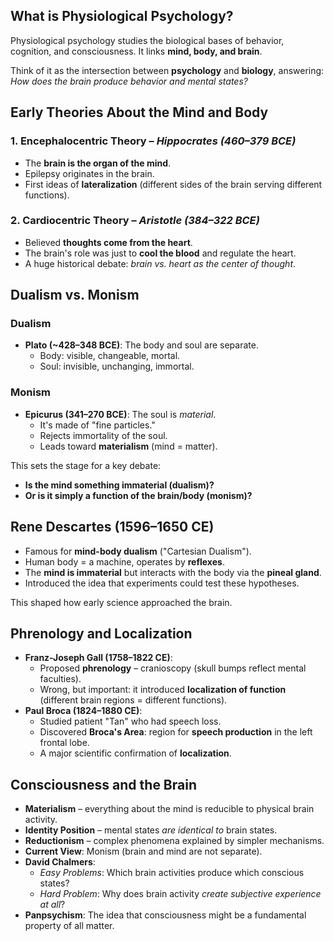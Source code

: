 ## **What is Physiological Psychology?**
Physiological psychology studies the biological bases of behavior, cognition, and consciousness. It links **mind, body, and brain**.

Think of it as the intersection between **psychology** and **biology**, answering: _How does the brain produce behavior and mental states?_
## **Early Theories About the Mind and Body**
### 1. Encephalocentric Theory – _Hippocrates (460–379 BCE)_
- The **brain is the organ of the mind**.
- Epilepsy originates in the brain.
- First ideas of **lateralization** (different sides of the brain serving different functions).
### 2. Cardiocentric Theory – _Aristotle (384–322 BCE)_
- Believed **thoughts come from the heart**.
- The brain's role was just to **cool the blood** and regulate the heart.
- A huge historical debate: _brain vs. heart as the center of thought_.
## **Dualism vs. Monism**
### Dualism
- **Plato (~428–348 BCE)**: The body and soul are separate.
    - Body: visible, changeable, mortal.
    - Soul: invisible, unchanging, immortal.
### Monism
- **Epicurus (341–270 BCE)**: The soul is _material_.
    - It's made of "fine particles."
    - Rejects immortality of the soul.
    - Leads toward **materialism** (mind = matter).
        
This sets the stage for a key debate:
- **Is the mind something immaterial (dualism)?**
- **Or is it simply a function of the brain/body (monism)?**

## **Rene Descartes (1596–1650 CE)**
- Famous for **mind-body dualism** ("Cartesian Dualism").
- Human body = a machine, operates by **reflexes**.
- The **mind is immaterial** but interacts with the body via the **pineal gland**.
- Introduced the idea that experiments could test these hypotheses.

This shaped how early science approached the brain.
## **Phrenology and Localization**
- **Franz-Joseph Gall (1758–1822 CE)**:
    - Proposed **phrenology** – cranioscopy (skull bumps reflect mental faculties).
    - Wrong, but important: it introduced **localization of function** (different brain regions = different functions).
- **Paul Broca (1824–1880 CE)**:
    - Studied patient "Tan" who had speech loss.
    - Discovered **Broca's Area**: region for **speech production** in the left frontal lobe.
    - A major scientific confirmation of **localization**.

## **Consciousness and the Brain**
- **Materialism** – everything about the mind is reducible to physical brain activity.
- **Identity Position** – mental states _are identical to_ brain states.
- **Reductionism** – complex phenomena explained by simpler mechanisms.
- **Current View**: Monism (brain and mind are not separate).
- **David Chalmers**:
    - _Easy Problems_: Which brain activities produce which conscious states?
    - _Hard Problem_: Why does brain activity _create subjective experience at all_?
- **Panpsychism**: The idea that consciousness might be a fundamental property of all matter.